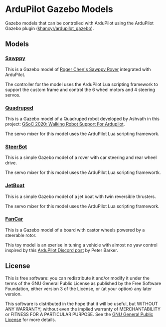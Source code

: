 # ArduPilot Gazebo Models

Gazebo models that can be controlled with ArduPilot using the ArduPilot Gazebo plugin
([khancyr/ardupilot_gazebo](https://github.com/khancyr/ardupilot_gazebo)).

## Models

### [Sawppy](config/sawppy/README.md)

This is a Gazebo model of [Roger Chen's Sawppy Rover](https://github.com/Roger-random/Sawppy_Rover)
integrated with ArduPilot.

The controller for the model uses the ArduPilot Lua scripting framework to support the custom frame
and control the 6 wheel motors and 4 steering servos.

### [Quadruped](config/quadruped/README.md)

This is a Gazebo model of a Quadruped robot developed by Ashvath in this project: [GSoC 2020: Walking Robot Support For Ardupilot](https://discuss.ardupilot.org/t/gsoc-2020-walking-robot-support-for-ardupilot/57080).

The servo mixer for this model uses the ArduPilot Lua scripting framework.

### [SteerBot](config/steer_bot/README.md)

This is a simple Gazebo model of a rover with car steering and rear wheel drive.

The servo mixer for this model uses the ArduPilot Lua scripting framewortk.

### [JetBoat](config/jet_boat/README.md)

This is a simple Gazebo model of a jet boat with twin reversible thrusters.

The servo mixer for this model uses the ArduPilot Lua scripting framework.

### [FanCar](config/fan_car/README.md)

This is a Gazebo model of a board with castor wheels powered by a steerable rotor.

This toy model is an exerise in tuning a vehicle with almost no yaw control inspired
by this [ArduPilot Discord post](https://discord.com/channels/674039678562861068/674039678982422579/821309513805332500) by Peter Barker.

## License

This is free software: you can redistribute it and/or modify
it under the terms of the GNU General Public License as published by
the Free Software Foundation, either version 3 of the License, or
(at your option) any later version.

This software is distributed in the hope that it will be useful,
but WITHOUT ANY WARRANTY; without even the implied warranty of
MERCHANTABILITY or FITNESS FOR A PARTICULAR PURPOSE.  See the
[GNU General Public License](LICENSE) for more details.

